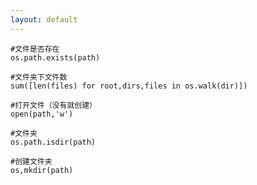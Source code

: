 ```yaml
---
layout: default
---
```


	#文件是否存在
	os.path.exists(path)
	
	#文件夹下文件数
	sum([len(files) for root,dirs,files in os.walk(dir)])
	
	#打开文件（没有就创建）
	open(path,'w')
	
	#文件夹
	os.path.isdir(path)
	
	#创建文件夹
	os,mkdir(path)